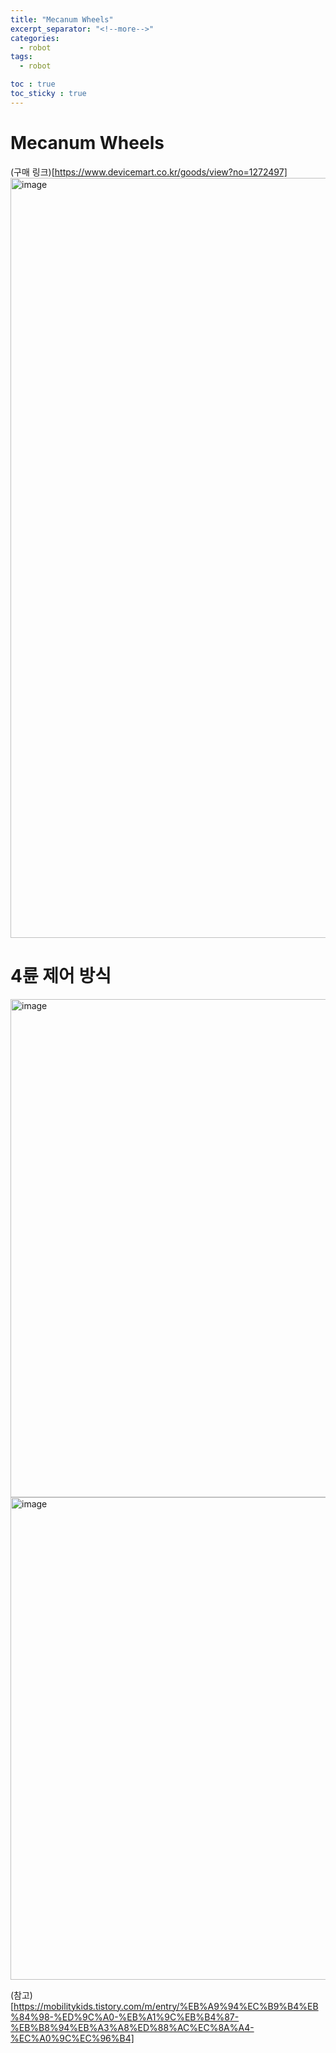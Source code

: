 ```yaml
---
title: "Mecanum Wheels"
excerpt_separator: "<!--more-->"
categories:
  - robot
tags:
  - robot

toc : true
toc_sticky : true
---
```


# Mecanum Wheels
(구매 링크)[https://www.devicemart.co.kr/goods/view?no=1272497]
<img width="1216" alt="image" src="https://github.com/user-attachments/assets/90c19ab8-9021-4300-8058-d472df26e528" />

# 4륜 제어 방식 
<img width="797" alt="image" src="https://github.com/user-attachments/assets/b859e84f-05e4-4fd5-adbe-87d7e70773e0" />
<img width="772" alt="image" src="https://github.com/user-attachments/assets/dac5e922-74e3-4ef2-9abc-8dece3ee5769" />

(참고)[https://mobilitykids.tistory.com/m/entry/%EB%A9%94%EC%B9%B4%EB%84%98-%ED%9C%A0-%EB%A1%9C%EB%B4%87-%EB%B8%94%EB%A3%A8%ED%88%AC%EC%8A%A4-%EC%A0%9C%EC%96%B4]

